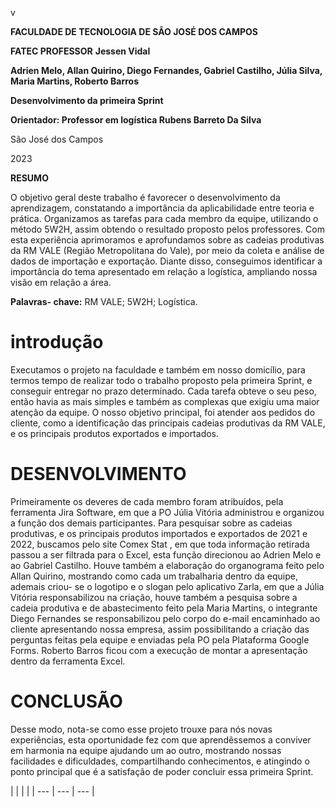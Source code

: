 v

**FACULDADE DE TECNOLOGIA DE SÃO JOSÉ DOS CAMPOS**

**FATEC PROFESSOR**  **Jessen Vidal**

**Adrien Melo, Allan Quirino, Diego Fernandes, Gabriel Castilho, Júlia Silva, Maria Martins, Roberto Barros**

**Desenvolvimento da primeira Sprint**

**Orientador: Professor em logística Rubens Barreto Da Silva**

São José dos Campos

2023

**RESUMO**

O objetivo geral deste trabalho é favorecer o desenvolvimento da aprendizagem, constatando a importância da aplicabilidade entre teoria e prática. Organizamos as tarefas para cada membro da equipe, utilizando o método 5W2H, assim obtendo o resultado proposto pelos professores. Com esta experiência aprimoramos e aprofundamos sobre as cadeias produtivas da RM VALE (Região Metropolitana do Vale), por meio da coleta e análise de dados de importação e exportação. Diante disso, conseguimos identificar a importância do tema apresentado em relação a logística, ampliando nossa visão em relação a área.

**Palavras- chave:** RM VALE; 5W2H; Logística.

# introdução

Executamos o projeto na faculdade e também em nosso domicílio, para termos tempo de realizar todo o trabalho proposto pela primeira Sprint, e conseguir entregar no prazo determinado. Cada tarefa obteve o seu peso, então havia as mais simples e também as complexas que exigiu uma maior atenção da equipe. O nosso objetivo principal, foi atender aos pedidos do cliente, como a identificação das principais cadeias produtivas da RM VALE, e os principais produtos exportados e importados.

# DESENVOLVIMENTO

Primeiramente os deveres de cada membro foram atribuídos, pela ferramenta Jira Software, em que a PO Júlia Vitória administrou e organizou a função dos demais participantes. Para pesquisar sobre as cadeias produtivas, e os principais produtos importados e exportados de 2021 e 2022, buscamos pelo site Comex Stat , em que toda informação retirada passou a ser filtrada para o Excel, esta função direcionou ao Adrien Melo e ao Gabriel Castilho. Houve também a elaboração do organograma feito pelo Allan Quirino, mostrando como cada um trabalharia dentro da equipe, ademais criou- se o logotipo e o slogan pelo aplicativo Zarla, em que a Júlia Vitória responsabilizou na criação, houve também a pesquisa sobre a cadeia produtiva e de abastecimento feito pela Maria Martins, o integrante Diego Fernandes se responsabilizou pelo corpo do e-mail encaminhado ao cliente apresentando nossa empresa, assim possibilitando a criação das perguntas feitas pela equipe e enviadas pela PO pela Plataforma Google Forms. Roberto Barros ficou com a execução de montar a apresentação dentro da ferramenta Excel.

# CONCLUSÃO

Desse modo, nota-se como esse projeto trouxe para nós novas experiências, esta oportunidade fez com que aprendêssemos a conviver em harmonia na equipe ajudando um ao outro, mostrando nossas facilidades e dificuldades, compartilhando conhecimentos, e atingindo o ponto principal que é a satisfação de poder concluir essa primeira Sprint.

|
 |
 |
 |
| --- | --- | --- |
